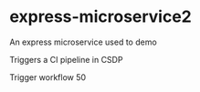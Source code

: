 # express-microservice2
An express microservice used to demo

Triggers a CI pipeline in CSDP

Trigger workflow 50
